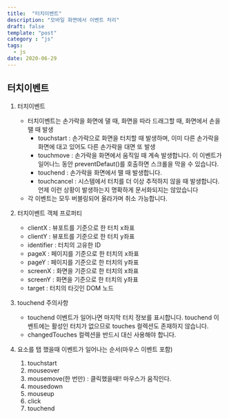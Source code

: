 ```yaml
---
title:  "터치이벤트"
description: "모바일 화면에서 이벤트 처리"
draft: false
template: "post"
category : "js"
tags:
  - js
date: 2020-06-29
---
```

## 터치이벤트

1. 터치이벤트
	- 터치이벤트는 손가락을 화면에 댈 때, 화면을 따라 드래그할 때, 화면에서 손을 땔 때 발생
		 - touchstart : 손가락으로 화면을 터치할 때 발생하며, 이미 다른 손가락을 화면에 대고 있어도 다른 손가락을 대면 또 발생
		 - touchmove : 손가락을 화면에서 움직일 때 계속 발생합니다. 이 이벤트가 일어나느 동안 preventDefaut()를 호출하면 스크롤을 막을 수 있습니다.
		 - touchend : 손가락을 화면에서 뗄 때 발생합니다.
		 - touchcancel : 시스템에서 터치를 더 이상 추적하지 않을 때 발생합니다. 언제 이런 상황이 발생하는지 명확하게 문서화되지는 않았습니다
	- 각 이벤트는 모두 버블링되어 올라가며 취소 가능합니다.

2. 터치이벤트 객체 프로퍼티
	- clientX : 뷰포트를 기준으로 한 터치 x좌표
	- clientY : 뷰포트를 기준으로 한 터치 y좌표
	- identifier : 터치의 고유한 ID
	- pageX : 페이지를 기준으로 한 터치의 x좌표
	- pageY : 페이지를 기준으로 한 터치의 y좌표
	- screenX : 화면을 기준으로 한 터치의 x좌표
	- screenY : 화면을 기준으로 한 터치의 y좌표
	- target : 터치의 타깃인 DOM 노드

3. touchend 주의사항
	- touchend 이벤트가 일어나면 마지막 터치 정보를 표시합니다. touchend 이벤트에는 활성인 터치가 없으므로 touches 컬렉션도 존재하지 않습니다.
	- changedTouches 컬렉션을 반드시 대신 사용해야 합니다.

4. 요소를 탭 했을때 이벤트가 일어나는 순서(마우스 이벤트 포함)
	1. touchstart
	2. mouseover
	3. mousemove(한 번만) : 클릭했을때!! 마우스가 움직인다.
	4. mousedown
	5. mouseup
	6. click
	7. touchend
